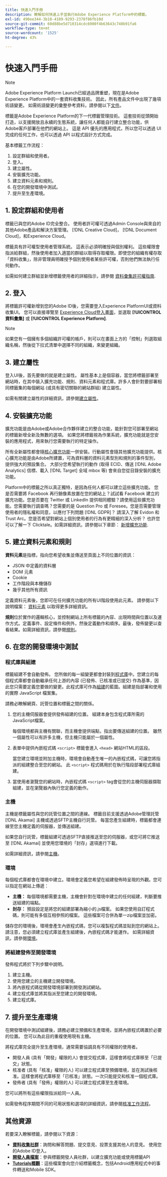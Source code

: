 ```yaml
---
title: 快速入門手冊
description: 瞭解如何快速上手並執行Adobe Experience Platform中的標籤。
exl-id: 490ee344-3b18-4189-9293-2378f86fb10d
source-git-commit: 60d88be5d710314cdc6900f4b63643c740b91fa6
workflow-type: tm+mt
source-wordcount: '1525'
ht-degree: 43%

---
```


# 快速入門手冊

>[!NOTE]
>
>Adobe Experience Platform Launch已經過品牌重塑，現在是Adobe Experience Platform中的一套資料收集技術。 因此，所有產品文件中出現了幾項術語變更。 如需術語變更的彙整參考資料，請參閱以下[文件](../term-updates.md)。

標籤是Adobe Experience Platform的下一代標籤管理技術。 這套技術從頭開始打造，以支援開放且永續的生態系統，讓任何人都能自行建立整合功能，供Adobe客戶部署在他們的網站上。 這是 API 優先的應用程式，所以您可以透過 UI 完成的任何工作，也可以透過 API 以程式設計方式完成。

基本標籤工作流程：

1. 設定群組和使用者。
2. 登入。
3. 建立屬性。
4. 安裝擴充功能。
5. 建立資料元素和規則。
6. 在您的開發環境中測試。
7. 提升至生產環境。

## 1. 設定群組和使用者

標籤已與您的Adobe ID完全整合。 使用者許可權可透過Admin Console與來自的其他Adobe產品和解決方案管理。 [!DNL Creative Cloud]， [!DNL Document Cloud]，和Experience Cloud。

標籤具有許可權型使用者管理系統。 這表示必須明確授與個別權利。 這些權限會指派給群組，然後使用者加入適當的群組以取得存取權限。即使您的組織有權存取「資料收集」，除非管理員明確授予個別使用者某些許可權，否則他們無法執行任何動作。

如需如何建立群組並新增標籤使用者的詳細指示，請參閱 [資料彙集許可權指南](../../collection/permissions.md).

## 2. 登入

將標籤許可權新增到您的Adobe ID後，您需要登入Experience PlatformUI或資料收集UI。 您可以直接導覽至 [Experience Cloud登入畫面](https://experience.adobe.com/)，並選取 **[!UICONTROL 資料彙集]** 或 **[!UICONTROL Experience Platform]**.

>[!NOTE]
>
>如果您有一個擁有多個組織許可權的帳戶，則可以在畫面上方的「控制」列選取組織名稱，然後從下拉式清單中選擇不同的組織，來變更組織。

## 3. 建立屬性

登入UI後，首先要做的就是建立屬性。 屬性基本上是個容器，當您將標籤部署至網站時，在其中裝入擴充功能、規則、資料元素和程式庫。許多人會針對要部署相同標籤集的每個網站 (或具有密切關聯的網站群組) 建立屬性。

如需有關建立屬性的詳細資訊，請參閱[建立屬性](../ui/administration/companies-and-properties.md)。

## 4. 安裝擴充功能

擴充功能是由Adobe或Adobe合作夥伴建立的整合功能，能針對您可部署至網站的標籤新增全新及無數的選項。 如果您將標籤視為作業系統，擴充功能就是您安裝的應用程式，用來執行您需要執行的特定操作。

所有全新屬性都會隨[核心擴充功能](../extensions/client/core/overview.md)一併安裝。行動屬性會隨其他擴充功能提供。核心擴充功能是由Adobe所建置，可為資料層的資料元素型別和規則的事件型別，提供強大的預設集合。 大部分您希望執行的動作 (取得 ECID、傳送 [!DNL Adobe Analytics] 信標、載入 [!DNL Target] 全域 mbox 等) 會來自您從目錄安裝的擴充功能。

Platform中的標籤之所以真正獨特，是因為任何人都可以建立這些擴充功能。 您是否需要將 Facebook 再行銷像素放置在您的網站上？試試看 Facebook 建立的擴充功能。您是否要在 Twitter 或 LinkedIn 提供相同體驗？請使用這些擴充功能。您需要執行調查嗎？您需要的是 Question Pro 或 Foresee。您是否需要管理使用者的隱私權和同意，以應付下列問題 [!DNL GDPR]？ 請深入了解 Evidon 和 Trust Arc。您是否希望對網站上個別使用者的行為有更精細的深入分析？ 也許您可以了解一下 Clicktale。如需詳細資訊，請參閱以下章節： [新增擴充功能](../ui/managing-resources/extensions/overview.md#add-a-new-extension).

## 5. 建立資料元素和規則

**資料元素**&#x200B;是指標，指向您希望收集並傳送至頁面上不同位置的資訊：

* JSON 中定義的資料層
* DOM 元素
* Cookie
* 工作階段與本機儲存
* 幾乎其他所有資訊

定義資料元素後，您即可在任何擴充功能的所有UI階段使用此元素。 請參閱以下說明檔案： [資料元素](../ui/managing-resources/data-elements.md) 以取得更多詳細資訊。

**規則**&#x200B;位於實作的邏輯核心，並控制網站上所有標籤的內容、出現時間與位置以及運作方式。定義事件、設定條件和例外，然後定義動作和順序。最後，發佈變更以查看結果。如需詳細資訊，請參閱[規則](../ui/managing-resources/rules.md)。

## 6. 在您的開發環境中測試

### 程式庫與組建

標籤組建不會自動發佈。 您所做的每一組變更都會封裝到[程式庫](../ui/publishing/libraries.md)中。您建立的每個程式庫都會自動繼承任何上游的內容 (已發佈、已核准或已提交) 作為基準，因此您只需要定義您要做的變更。此程式庫可作為[組建](../ui/publishing/builds.md)的藍圖。組建是指部署和使用的實際 JavaScript 檔案集。

請務必瞭解網頁、託管位置和標籤之間的關係。

1. 您的主機伺服器會提供發佈組建的位置。 組建本身包含程式庫所需的JavaScript檔案。

   每個環境都與主機有關聯，而主機會提供端點，指出要傳送組建的位置。 雖然一個屬性可以有許多主機，但主機只能屬於一個屬性。

2. 表單中提供內嵌程式碼  `<script>` 標籤會進入 `<head>` 網站HTML的區段。

   當您建立環境並附加主機時，環境會自動產生唯一的內嵌程式碼，可讓您將指派的組建整合至您的網站。 此 `<script>` 程式碼用於在執行階段部署程式庫組建。

3. 當使用者瀏覽您的網站時，內嵌程式碼 `<script>` tag會從您的主機伺服器擷取組建，並在瀏覽器內執行您定義的動作。

### 主機

主機是標籤屬性與您的託管位置之間的連線。 標籤目前支援透過Adobe管理託管 [!DNL Akamai] 主機或透過SFTP主機自行託管。 每當您產生組建時，標籤都會連線至您主機定義的伺服器，並傳送組建。

如果您自行託管，標籤組建可透過SFTP直接推送至您的伺服器，或您可將它推送至 [!DNL Akamai] 並使用您環境的「封存」選項進行下載。

如需詳細資訊，請參閱[主機](../ui/publishing/hosts/hosts-overview.md)。

### 環境

每個程式庫都會在環境中建立。環境會定義您希望在組建發佈時呈現的外觀。您可以指定在網站上傳遞：

* **主機：** 每個環境都需要主機，主機會針對在環境中建立的任何組建，判斷要推送組建的端點。
* **封存：** 預設設定是將您的組建部署為縮小的.js檔案。 如果您使用自訂程式碼，則可能有多個互相參照的檔案。 這些檔案可合併為單一zip檔案並加密。

儲存您的環境後，環境會產生內嵌程式碼，您可以複製程式碼並貼到您的網站上。請注意，您必須建立程式庫並產生組建後，內嵌程式碼才能運作。 如需詳細資訊，請參閱[環境](../ui/publishing/environments.md)。

### 將組建發佈至開發環境

發佈程式將於下列步驟中說明。

1. 建立主機。
1. 使用您建立的主機建立開發環境。
1. 將內嵌程式碼從開發環境部署到開發測試網站。
1. 建立程式庫並將其指派至您建立的開發環境。
1. 建立程式庫。

## 7. 提升至生產環境

在開發環境中測試組建後，請務必建立預備和生產環境，並將內嵌程式碼置於必要的位置。 您可以為此目的重複使用現有主機。

將程式庫完全提升至生產環境，通常需要協調具有不同權限的使用者。

* 開發人員 (具有「開發」權限的人) 會提交程式庫，這樣會將程式庫移至「已提交」狀態。
* 核准者 (具有「核准」權限的人) 可以建立程式庫至預備環境，並在測試後核准。這樣會將程式庫移至「已核准」狀態。一次只能提交和核准一個程式庫。
* 發佈者 (具有「發佈」權限的人) 可以建立程式庫至生產環境。

您可以將所有這些權限指派給同一人員。

如需發佈程序期間不同的可用狀態和選項的詳細資訊，請參閱[核准工作流程](../ui/publishing/publishing-flow.md)。

## 其他資源

若要深入瞭解標籤，請參閱以下資源：

* **[資料收集社群](https://forums.adobe.com/community/experience-cloud/platform/launch)**：詢問和解答問題、提交意見、投票支援其他人的意見。 使用您的Adobe ID登入。
* **[開發人員檔案](../api/overview.md)**：參與標籤開發人員社群，以建立擴充功能或使用標籤API
* **[Tutorials概觀](https://experienceleague.adobe.com/docs/core-services-learn/tutorials/overview.html)**：這些檔案會向您介紹標籤概念，包括Android應用程式中的事件轉送和Mobile SDK。
